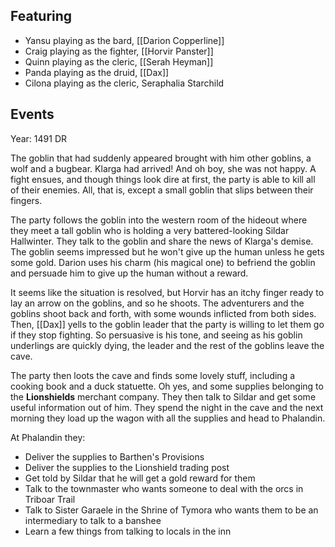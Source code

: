 ## Featuring
 - Yansu playing as the bard, [[Darion Copperline]]
 - Craig playing as the fighter, [[Horvir Panster]]
 - Quinn playing as the cleric, [[Serah Heyman]]
 - Panda playing as the druid, [[Dax]]
 - Cilona playing as the cleric, Seraphalia Starchild

## Events

Year: 1491 DR

The goblin that had suddenly appeared brought with him other goblins, a wolf and a bugbear. Klarga had arrived! And oh boy, she was not happy. A fight ensues, and though things look dire at first, the party is able to kill all of their enemies. All, that is, except a small goblin that slips between their fingers. 

The party follows the goblin into the western room of the hideout where they meet a tall goblin who is holding a very battered-looking Sildar Hallwinter. They talk to the goblin and share the news of Klarga's demise. The goblin seems impressed but he won't give up the human unless he gets some gold. Darion uses his charm (his magical one) to befriend the goblin and persuade him to give up the human without a reward.

It seems like the situation is resolved, but Horvir has an itchy finger ready to lay an arrow on the goblins, and so he shoots. The adventurers and the goblins shoot back and forth, with some wounds inflicted from both sides. Then, [[Dax]] yells to the goblin leader that the party is willing to let them go if they stop fighting. So persuasive is his tone, and seeing as his goblin underlings are quickly dying, the leader and the rest of the goblins leave the cave.

The party then loots the cave and finds some lovely stuff, including a cooking book and a duck statuette. Oh yes, and some supplies belonging to the **Lionshields** merchant company. They then talk to Sildar and get some useful information out of him. They spend the night in the cave and the next morning they load up the wagon with all the supplies and head to Phalandin.

At Phalandin they:

 - Deliver the supplies to Barthen's Provisions 
 - Deliver the supplies to the Lionshield trading post
 - Get told by Sildar that he will get a gold reward for them
 - Talk to the townmaster who wants someone to deal with the orcs in Triboar Trail
 - Talk to Sister Garaele in the Shrine of Tymora who wants them to be an intermediary to talk to a banshee
 - Learn a few things from talking to locals in the inn
